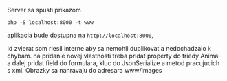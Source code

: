 Server sa spusti prikazom

	php -S localhost:8000 -t www

aplikacia bude dostupna na `http://localhost:8000`,

Id zvierat som riesil interne aby sa nemohli duplikovat a nedochadzalo k chybam.
na pridanie novej vlastnosti treba pridat property do triedy Animal a dalej pridat field do formulara, kluc do JsonSerialize a metod pracujucich s xml.
Obrazky sa nahravaju do adresara www/images

